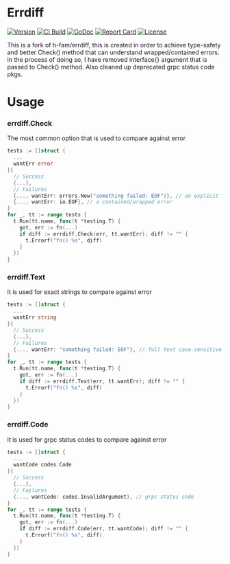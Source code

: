 # Errdiff

[![Version](https://img.shields.io/github/tag/mrwormhole/errdiff.svg)](https://github.com/mrwormhole/errdiff/tags)
[![CI Build](https://github.com/mrwormhole/errdiff/actions/workflows/test.yaml/badge.svg)](https://github.com/mrwormhole/errdiff/actions/workflows/test.yaml)
[![GoDoc](https://godoc.org/github.com/mrwormhole/errdiff?status.svg)](https://godoc.org/github.com/mrwormhole/errdiff)
[![Report Card](https://goreportcard.com/badge/github.com/mrwormhole/errdiff)](https://goreportcard.com/report/github.com/mrwormhole/errdiff)
[![License](https://img.shields.io/github/license/mrwormhole/errdiff)](https://github.com/mrwormhole/errdiff/blob/master/LICENSE)

This is a fork of h-fam/errdiff, this is created in order to achieve type-safety and better Check() method that can understand wrapped/contained errors.
In the process of doing so, I have removed interface{} argument that is passed to Check() method. 
Also cleaned up deprecated grpc status code pkgs.

# Usage

### errdiff.Check

The most common option that is used to compare against error

```go
tests := []struct {
  ...
  wantErr error
}{
  // Success
  {...},
  // Failures
  {..., wantErr: errors.New("something failed: EOF")}, // an explicit full error
  {..., wantErr: io.EOF}, // a contained/wrapped error
}
for _, tt := range tests {
  t.Run(tt.name, func(t *testing.T) {
    got, err := fn(...)
    if diff := errdiff.Check(err, tt.wantErr); diff != "" {
      t.Errorf("fn() %s", diff)
    }
  })
}
```

### errdiff.Text

It is used for exact strings to compare against error

```go
tests := []struct {
  ...
  wantErr string
}{
  // Success
  {...},
  // Failures
  {..., wantErr: "something failed: EOF"}, // full text case-sensitive
}
for _, tt := range tests {
  t.Run(tt.name, func(t *testing.T) {
    got, err := fn(...)
    if diff := errdiff.Text(err, tt.wantErr); diff != "" {
      t.Errorf("fn() %s", diff)
    }
  })
}
```

### errdiff.Code

It is used for grpc status codes to compare against error

```go
tests := []struct {
  ...
  wantCode codes.Code
}{
  // Success
  {...},
  // Failures
  {..., wantCode: codes.InvalidArgument}, // grpc status code
}
for _, tt := range tests {
  t.Run(tt.name, func(t *testing.T) {
    got, err := fn(...)
    if diff := errdiff.Code(err, tt.wantCode); diff != "" {
      t.Errorf("fn() %s", diff)
    }
  })
}
```
